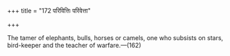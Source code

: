 +++
title = "172 परिवित्तिः परिवेत्ता"

+++

The tamer of elephants, bulls, horses or camels, one who subsists on stars, bird-keeper and the teacher of warfare.—(162)